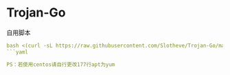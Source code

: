 # Trojan-Go

自用脚本
```yaml
bash <(curl -sL https://raw.githubusercontent.com/Slotheve/Trojan-Go/main/trojan-go.sh)
```yaml

PS：若使用centos请自行更改177行apt为yum
